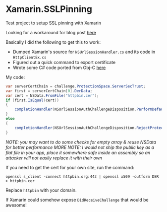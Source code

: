 # Xamarin.SSLPinning
Test project to setup SSL pinning with Xamarin

Looking for a workaround for blog post [here](https://thomasbandt.com/certificate-and-public-key-pinning-with-xamarin)

Basically I did the following to get this to work:
- Dumped Xamarin's source for `NSUrlSessionHandler.cs` and its code in `HttpClientEx.cs`
- Figured out a quick command to export certificate
- Wrote some C# code ported from Obj-C [here](https://gist.github.com/edwardmp/df8517aa9f1752e73353)

My code:
```csharp
var serverCertChain = challenge.ProtectionSpace.ServerSecTrust;
var first = serverCertChain[0].DerData;
var cert = NSData.FromFile("httpbin.cer");
if (first.IsEqual(cert))
{
    completionHandler(NSUrlSessionAuthChallengeDisposition.PerformDefaultHandling, challenge.ProposedCredential);
}
else
{
    completionHandler(NSUrlSessionAuthChallengeDisposition.RejectProtectionSpace, null);
}
```
*NOTE: you may want to do some checks for empty array & reuse NSData for better performance*
*MORE NOTE: I would not ship the public key as a flat file in your app, place it somewhere safe inside an assembly so an attacker will not easily replace it with their own*

If you need to get the cert for your own site, run the command:
```
openssl s_client -connect httpbin.org:443 | openssl x509 -outform DER > httpbin.cer
```
Replace `httpbin` with your domain.

If Xamarin could somehow expose `DidReceiveChallenge` that would be awesome!

